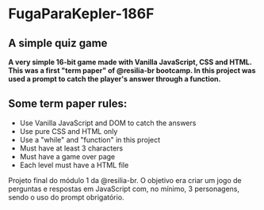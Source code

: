 # FugaParaKepler-186F
## A simple quiz game
**A very simple 16-bit game made with Vanilla JavaScript, CSS and HTML. This was a first "term paper" of @resilia-br bootcamp. In this project was used a prompt to catch the player's answer through a function.**

## Some term paper rules:
- Use Vanilla JavaScript and DOM to catch the answers
- Use pure CSS and HTML only
- Use a "while" and "function" in this project
- Must have at least 3 characters
- Must have a game over page
- Each level must have a HTML file


Projeto final do módulo 1 da @resilia-br. O objetivo era criar um jogo de perguntas e respostas em JavaScript com, no mínimo, 3 personagens, sendo o uso do prompt obrigatório. 

